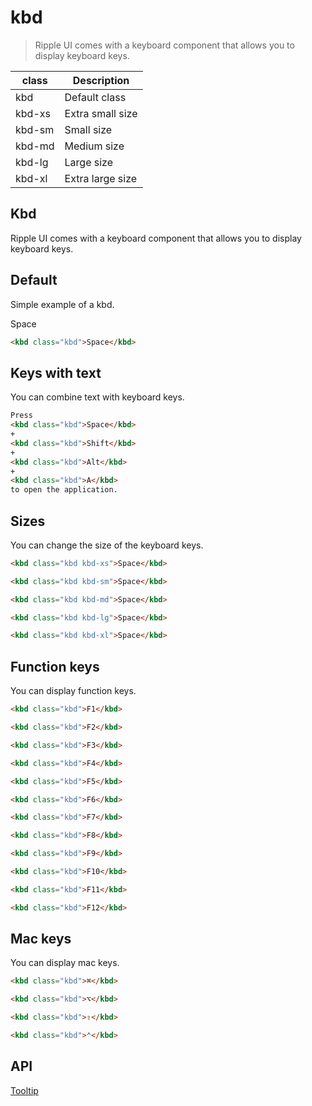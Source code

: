 # kbd

> Ripple UI comes with a keyboard component that allows you to display keyboard keys.

| class  | Description      |
| ------ | ---------------- |
| kbd    | Default class    |
| kbd-xs | Extra small size |
| kbd-sm | Small size       |
| kbd-md | Medium size      |
| kbd-lg | Large size       |
| kbd-xl | Extra large size |

## Kbd

Ripple UI comes with a keyboard component that allows you to display keyboard keys.

## [​](#default)Default

Simple example of a kbd.

Space

```html
<kbd class="kbd">Space</kbd>
```

## [​](#keys-with-text)Keys with text

You can combine text with keyboard keys.

```html
Press
<kbd class="kbd">Space</kbd>
+
<kbd class="kbd">Shift</kbd>
+
<kbd class="kbd">Alt</kbd>
+
<kbd class="kbd">A</kbd>
to open the application.
```

## [​](#sizes)Sizes

You can change the size of the keyboard keys.

```html
<kbd class="kbd kbd-xs">Space</kbd>

<kbd class="kbd kbd-sm">Space</kbd>

<kbd class="kbd kbd-md">Space</kbd>

<kbd class="kbd kbd-lg">Space</kbd>

<kbd class="kbd kbd-xl">Space</kbd>
```

## [​](#function-keys)Function keys

You can display function keys.

```html
<kbd class="kbd">F1</kbd>

<kbd class="kbd">F2</kbd>

<kbd class="kbd">F3</kbd>

<kbd class="kbd">F4</kbd>

<kbd class="kbd">F5</kbd>

<kbd class="kbd">F6</kbd>

<kbd class="kbd">F7</kbd>

<kbd class="kbd">F8</kbd>

<kbd class="kbd">F9</kbd>

<kbd class="kbd">F10</kbd>

<kbd class="kbd">F11</kbd>

<kbd class="kbd">F12</kbd>
```

## [​](#mac-keys)Mac keys

You can display mac keys.

```html
<kbd class="kbd">⌘</kbd>

<kbd class="kbd">⌥</kbd>

<kbd class="kbd">⇧</kbd>

<kbd class="kbd">⌃</kbd>
```

## [​](#api)API

[Tooltip](/docs/components/tooltip)
